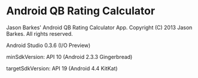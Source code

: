 Android QB Rating Calculator
=================================================

Jason Barkes' Android QB Rating Calculator App.
Copyright (C) 2013 Jason Barkes. All rights reserved.

Android Studio 0.3.6 (I/O Preview)


minSdkVersion: API 10 (Android 2.3.3 Gingerbread)

targetSdkVersion: API 19 (Android 4.4 KitKat)
